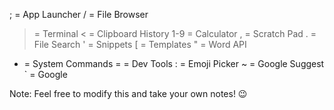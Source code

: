 ; = App Launcher
/ = File Browser
> = Terminal
< = Clipboard History
1-9 = Calculator
, = Scratch Pad
. = File Search
' = Snippets
[ = Templates
" = Word API
- = System Commands
= = Dev Tools
: = Emoji Picker
~ = Google Suggest
` = Google

Note: Feel free to modify this and take your own notes! 😉